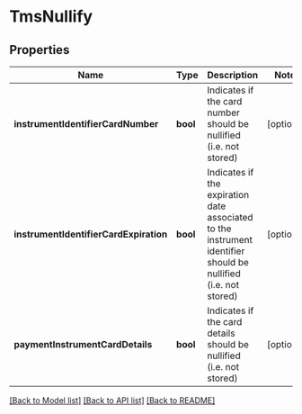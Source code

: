 # TmsNullify

## Properties
Name | Type | Description | Notes
------------ | ------------- | ------------- | -------------
**instrumentIdentifierCardNumber** | **bool** | Indicates if the card number should be nullified (i.e. not stored) | [optional] 
**instrumentIdentifierCardExpiration** | **bool** | Indicates if the expiration date associated to the instrument identifier should be nullified (i.e. not stored) | [optional] 
**paymentInstrumentCardDetails** | **bool** | Indicates if the card details should be nullified (i.e. not stored) | [optional] 

[[Back to Model list]](../README.md#documentation-for-models) [[Back to API list]](../README.md#documentation-for-api-endpoints) [[Back to README]](../README.md)


